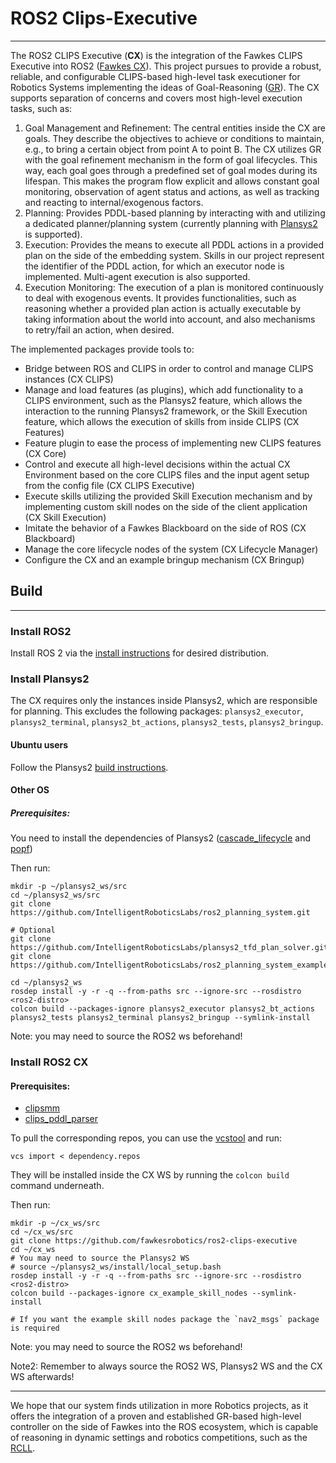 # ROS2 Clips-Executive
---
The ROS2 CLIPS Executive (**CX**) is the integration of the Fawkes CLIPS Executive into ROS2 ([Fawkes CX](https://ojs.aaai.org/index.php/ICAPS/article/view/3544/3412)). This project pursues to provide a robust, reliable, and configurable CLIPS-based high-level task executioner for Robotics Systems implementing the ideas of Goal-Reasoning ([GR](https://ojs.aaai.org//index.php/aimagazine/article/view/2800)). The CX supports separation of concerns and covers most high-level execution tasks, such as:

1. Goal Management and Refinement: The central entities inside the CX are goals. They describe the objectives to achieve or conditions to maintain, e.g., to bring a certain object from point A to point B. The CX utilizes GR with the goal refinement mechanism in the form of goal lifecycles. This way, each goal goes through a predefined set of goal modes during its lifespan. This makes the program flow explicit and allows constant goal monitoring, observation of agent status and actions, as well as tracking and reacting to
internal/exogenous factors.
2. Planning: Provides PDDL-based planning by interacting with and utilizing a dedicated planner/planning system (currently planning with [Plansys2](https://github.com/IntelligentRoboticsLabs/ros2_planning_system) is supported). 
3. Execution: Provides the means to execute all PDDL actions in a provided plan on the side of the embedding system. Skills in our project represent the identifier of the PDDL action, for which an executor node is implemented. Multi-agent execution is also supported.     
4. Execution Monitoring: The execution of a plan is monitored continuously to deal with exogenous events. It provides functionalities, such as reasoning whether a provided plan action is actually executable by taking information about the world into account, and also mechanisms to retry/fail an action, when desired.  

The implemented packages provide tools to:
- Bridge between ROS and CLIPS in order to control and manage CLIPS instances (CX CLIPS)
- Manage and load features (as plugins), which add functionality to a CLIPS environment, such as the Plansys2 feature, which allows the interaction to the running Plansys2 framework, or the Skill Execution feature, which allows the execution of skills from inside CLIPS (CX Features)
- Feature plugin to ease the process of implementing new CLIPS features (CX Core)
- Control and execute all high-level decisions within the actual CX Environment based on the core CLIPS files and the input agent setup from the config file (CX CLIPS Executive)
- Execute skills utilizing the provided Skill Execution mechanism and by implementing custom skill nodes on the side of the client application (CX Skill Execution)
- Imitate the behavior of a Fawkes Blackboard on the side of ROS (CX Blackboard)
- Manage the core lifecycle nodes of the system (CX Lifecycle Manager)
- Configure the CX and an example bringup mechanism (CX Bringup)

## Build
---
### Install ROS2
Install ROS 2 via the [install instructions](https://docs.ros.org/en/galactic/Installation.html) for desired distribution. 

### Install Plansys2
The CX requires only the instances inside Plansys2, which are responsible for planning. This excludes the following packages: `plansys2_executor`, `plansys2_terminal`, `plansys2_bt_actions`, `plansys2_tests`, `plansys2_bringup`.
#### Ubuntu users
Follow the Plansys2 [build instructions](https://intelligentroboticslab.gsyc.urjc.es/ros2_planning_system.github.io/build_instructions/index.html).
#### Other OS
##### Prerequisites:
You need to install the dependencies of Plansys2 ([cascade_lifecycle](https://github.com/fmrico/cascade_lifecycle.git) and [popf](https://github.com/fmrico/popf.git))

Then run:
```
mkdir -p ~/plansys2_ws/src
cd ~/plansys2_ws/src
git clone https://github.com/IntelligentRoboticsLabs/ros2_planning_system.git

# Optional
git clone https://github.com/IntelligentRoboticsLabs/plansys2_tfd_plan_solver.git
git clone https://github.com/IntelligentRoboticsLabs/ros2_planning_system_examples.git

cd ~/plansys2_ws
rosdep install -y -r -q --from-paths src --ignore-src --rosdistro <ros2-distro>
colcon build --packages-ignore plansys2_executor plansys2_bt_actions plansys2_tests plansys2_terminal plansys2_bringup --symlink-install
```
Note: you may need to source the ROS2 ws beforehand!

### Install ROS2 CX
#### Prerequisites:
- [clipsmm](https://github.com/timn/clipsmm)
- [clips_pddl_parser](https://github.com/fawkesrobotics/clips_pddl_parser)

To pull the corresponding repos, you can use the [vcstool](https://github.com/dirk-thomas/vcstool) and run:
```
vcs import < dependency.repos
```
They will be installed inside the CX WS by running the `colcon build` command underneath.

Then run:
```
mkdir -p ~/cx_ws/src
cd ~/cx_ws/src
git clone https://github.com/fawkesrobotics/ros2-clips-executive 
cd ~/cx_ws
# You may need to source the Plansys2 WS
# source ~/plansys2_ws/install/local_setup.bash 
rosdep install -y -r -q --from-paths src --ignore-src --rosdistro <ros2-distro>
colcon build --packages-ignore cx_example_skill_nodes --symlink-install

# If you want the example skill nodes package the `nav2_msgs` package is required 
```
Note: you may need to source the ROS2 ws beforehand!

Note2: Remember to always source the ROS2 WS, Plansys2 WS and the CX WS afterwards!

---

We hope that our system finds utilization in more Robotics projects, as it offers the integration of a proven and established GR-based high-level controller on the side of Fawkes into the ROS ecosystem, which is capable of reasoning in dynamic settings and robotics competitions, such as the [RCLL](http://www.robocup-logistics.org/).   
